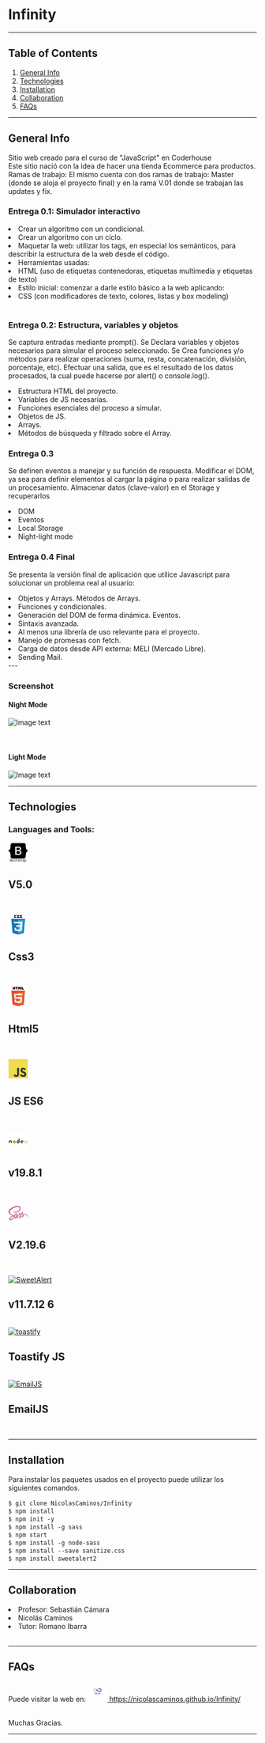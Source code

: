 # Infinity

---

## Table of Contents

1. [General Info](#general-info)
2. [Technologies](#technologies)
3. [Installation](#installation)
4. [Collaboration](#collaboration)
5. [FAQs](#faqs)

---

## General Info

Sitio web creado para el curso de "JavaScript" en Coderhouse
<br>
Este sitio nació con la idea de hacer una tienda Ecommerce para productos.
<br>
Ramas de trabajo: El mismo cuenta con dos ramas de trabajo: Master (donde se aloja el proyecto final) y en la rama V.01 donde se trabajan las updates y fix.
<br>

### Entrega 0.1: Simulador interactivo

<li>Crear un algoritmo con un condicional.</li>
<li>Crear un algoritmo con un ciclo.</li>
<li>Maquetar la web: utilizar los tags, en especial los semánticos, para describir la estructura de la web desde el código.</li>
<li>Herramientas usadas:</li>
<li>HTML (uso de etiquetas contenedoras, etiquetas multimedia y etiquetas de texto)</li>
<li>Estilo inicial: comenzar a darle estilo básico a la web aplicando:</li>
<li>CSS (con modificadores de texto, colores, listas y box modeling)</li>
<br>

### Entrega 0.2: Estructura, variables y objetos

Se captura entradas mediante prompt().
Se Declara variables y objetos necesarios para simular el proceso seleccionado.
Se Crea funciones y/o métodos para realizar operaciones (suma, resta, concatenación, división, porcentaje, etc).
Efectuar una salida, que es el resultado de los datos procesados, la cual puede hacerse por alert() o console.log().

<li>Estructura HTML del proyecto. </li>
<li>Variables de JS necesarias. </li>
<li>Funciones esenciales del proceso a simular.</li>
<li>Objetos de JS.</li>
<li>Arrays.</li>
<li>Métodos de búsqueda y filtrado sobre el Array.</li>

### Entrega 0.3

Se definen eventos a manejar y su función de respuesta.
Modificar el DOM, ya sea para definir elementos al cargar la página o para realizar salidas de un procesamiento.
Almacenar datos (clave-valor) en el Storage y recuperarlos

<li>DOM </li>
<li>Eventos </li>
<li>Local Storage</li>
<li>Night-light mode</li>

### Entrega 0.4 Final

Se presenta la versión final de aplicación que utilice Javascript para solucionar un problema real al usuario:

<li>Objetos y Arrays. Métodos de Arrays.</li>
<li>Funciones y condicionales.</li>
<li>Generación del DOM de forma dinámica. Eventos.</li>
<li>Sintaxis avanzada.</li>
<li>Al menos una librería de uso relevante para el proyecto.</li>
<li>Manejo de promesas con fetch.</li>
<li>Carga de datos desde API externa: MELI (Mercado Libre).</li>
<li>Sending Mail.</li>
---

### Screenshot

<h4> Night Mode</h4>

![Image text](https://nicolascaminos.github.io/Infinity/img/readme/imagen1.png)
<br>
<br>
<br>

<h4> Light Mode</h4>

![Image text](https://nicolascaminos.github.io/Infinity/img/readme/imagen2.png)
<br>

---

## Technologies

<h3 align="left">Languages and Tools:</h3>
<p align="left"> 
<a href="https://getbootstrap.com" target="_blank" rel="noreferrer"> <img src="https://raw.githubusercontent.com/devicons/devicon/master/icons/bootstrap/bootstrap-plain-wordmark.svg" alt="bootstrap" width="40" height="40"/> </a> <h2>V5.0</h2> 
<br>

<a href="https://www.w3schools.com/css/" target="_blank" rel="noreferrer"> <img src="https://raw.githubusercontent.com/devicons/devicon/master/icons/css3/css3-original-wordmark.svg" alt="css3" width="40" height="40"/> </a> <h2>Css3</h2>
<br>

<a href="https://www.w3.org/html/" target="_blank" rel="noreferrer"> <img src="https://raw.githubusercontent.com/devicons/devicon/master/icons/html5/html5-original-wordmark.svg" alt="html5" width="40" height="40"/> </a> <h2>Html5</h2>
<br>

<a href="https://developer.mozilla.org/en-US/docs/Web/JavaScript" target="_blank" rel="noreferrer"> <img src="https://raw.githubusercontent.com/devicons/devicon/master/icons/javascript/javascript-original.svg" alt="javascript" width="40" height="40"/> </a> <h2>JS ES6</h2>
<br>

<a href="https://nodejs.org" target="_blank" rel="noreferrer"> <img src="https://raw.githubusercontent.com/devicons/devicon/master/icons/nodejs/nodejs-original-wordmark.svg" alt="nodejs" width="40" height="40"/></a> <h2>v19.8.1</h2>
<br>

<a href="https://sass-lang.com" target="_blank" rel="noreferrer"> <img src="https://raw.githubusercontent.com/devicons/devicon/master/icons/sass/sass-original.svg" alt="sass" width="40" height="40"/> </a> <h2>V2.19.6</h2></p>
<br>

<a href="https://sweetalert2.github.io/" target="_blank" rel="noreferrer"> <img src="https://sweetalert2.github.io/images/SweetAlert2.png" alt="SweetAlert" width="90" height="40"/> </a> <h2>v11.7.12 6</h2></p>
<br>
<a href="https://github.com/apvarun/toastify-js" target="_blank" rel="noreferrer"> <img src="https://apvarun.github.io/toastify-js/example/pattern.png" alt="toastify" width="90" height="40"/> </a> <h2>Toastify JS</h2></p>
<br>
<a href="https://www.emailjs.com/" target="_blank" rel="noreferrer"> <img src="https://www.emailjs.com/logo.png" alt="EmailJS" width="90" height="40"/> </a> <h2>EmailJS</h2></p>
<br>

---

## Installation

Para instalar los paquetes usados en el proyecto puede utilizar los siguientes comandos.

```
$ git clone NicolasCaminos/Infinity
$ npm install
$ npm init -y
$ npm install -g sass
$ npm start
$ npm install -g node-sass
$ npm install --save sanitize.css
$ npm install sweetalert2

```

---

## Collaboration

<li>Profesor: Sebastián Cámara</li>
<li>Nicolás Caminos</li>
<li>Tutor: Romano Ibarra</li>
<br>

---

## FAQs

Puede visitar la web en: <a href="https://nicolascaminos.github.io/Infinity/" target="_blank" rel="noreferrer"> <img src="img/3.png" alt="Infinity" width="40" height="40"/> </a><a href="https://nicolascaminos.github.io/Infinity/" target="_blank" rel="noreferrer">https://nicolascaminos.github.io/Infinity/</a>

<br>
Muchas Gracias.
<br>

---
